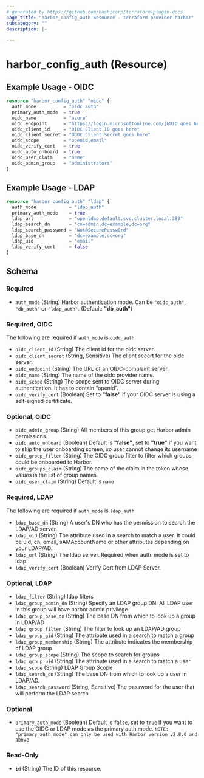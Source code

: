 ```yaml
---
# generated by https://github.com/hashicorp/terraform-plugin-docs
page_title: "harbor_config_auth Resource - terraform-provider-harbor"
subcategory: ""
description: |-
  
---
```


# harbor_config_auth (Resource)

## Example Usage - OIDC

```terraform
resource "harbor_config_auth" "oidc" {
  auth_mode          = "oidc_auth"
  primary_auth_mode  = true
  oidc_name          = "azure"
  oidc_endpoint      = "https://login.microsoftonline.com/{GUID goes here}/v2.0"
  oidc_client_id     = "OIDC Client ID goes here"
  oidc_client_secret = "ODDC Client Secret goes here"
  oidc_scope         = "openid,email"
  oidc_verify_cert   = true
  oidc_auto_onboard  = true
  oidc_user_claim    = "name"
  oidc_admin_group   = "administrators"
}
```

## Example Usage - LDAP

```terraform
resource "harbor_config_auth" "ldap" {
  auth_mode            = "ldap_auth"
  primary_auth_mode    = true
  ldap_url             = "openldap.default.svc.cluster.local:389"
  ldap_search_dn       = "cn=admin,dc=example,dc=org"
  ldap_search_password = "Not@SecurePassw0rd"
  ldap_base_dn         = "dc=example,dc=org"
  ldap_uid             = "email"
  ldap_verify_cert     = false
}
```

<!-- schema generated by tfplugindocs -->

## Schema

### Required

- `auth_mode` (String) Harbor authentication mode. Can be `"oidc_auth"`, `"db_auth"` or `"ldap_auth"`. (Default: **"db_auth"**)

### Required, OIDC

The following are required if `auth_mode` is `oidc_auth`

- `oidc_client_id` (String) The client id for the oidc server.
- `oidc_client_secret` (String, Sensitive) The client secert for the oidc server.
- `oidc_endpoint` (String) The URL of an OIDC-complaint server.
- `oidc_name` (String) The name of the oidc provider name.
- `oidc_scope` (String) The scope sent to OIDC server during authentication. It has to contain “openid”.
- `oidc_verify_cert` (Boolean) Set to **"false"** if your OIDC server is using a self-signed certificate.

### Optional, OIDC

- `oidc_admin_group` (String) All members of this group get Harbor admin permissions.
- `oidc_auto_onboard` (Boolean) Default is **"false"**, set to **"true"** if you want to skip the user onboarding screen, so user cannot change its username
- `oidc_group_filter` (String) The OIDC group filter to filter which groups could be onboarded to Harbor.
- `oidc_groups_claim` (String) The name of the claim in the token whose values is the list of group names.
- `oidc_user_claim` (String) Default is `name`

### Required, LDAP

The following are required if `auth_mode` is `ldap_auth`

- `ldap_base_dn` (String) A user's DN who has the permission to search the LDAP/AD server.
- `ldap_uid` (String) The attribute used in a search to match a user. It could be uid, cn, email, sAMAccountName or other attributes depending on your LDAP/AD.
- `ldap_url` (String) The ldap server. Required when auth_mode is set to ldap.
- `ldap_verify_cert` (Boolean) Verify Cert from LDAP Server.

### Optional, LDAP

- `ldap_filter` (String) ldap filters
- `ldap_group_admin_dn` (String) Specify an LDAP group DN. All LDAP user in this group will have harbor admin privilege
- `ldap_group_base_dn` (String) The base DN from which to look up a group in LDAP/AD
- `ldap_group_filter` (String) The filter to look up an LDAP/AD group
- `ldap_group_gid` (String) The attribute used in a search to match a group
- `ldap_group_membership` (String) The attribute indicates the membership of LDAP group
- `ldap_group_scope` (String) The scope to search for groups
- `ldap_group_uid` (String) The attribute used in a search to match a user
- `ldap_scope` (String) LDAP Group Scope
- `ldap_search_dn` (String) The base DN from which to look up a user in LDAP/AD.
- `ldap_search_password` (String, Sensitive) The password for the user that will perform the LDAP search

### Optional

- `primary_auth_mode` (Boolean) Default is `false`, set to `true` if you want to use the OIDC or LDAP mode as the primary auth mode.
`NOTE: "primary_auth_mode" can only be used with Harbor version v2.8.0 and above`

### Read-Only

- `id` (String) The ID of this resource.
